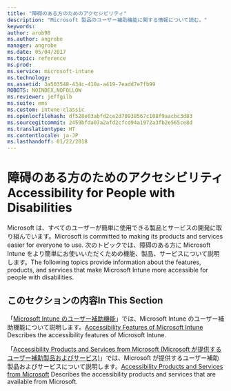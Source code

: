 ```yaml
---
title: "障碍のある方のためのアクセシビリティ"
description: "Microsoft 製品のユーザー補助機能に関する情報について読む。"
keywords: 
author: arob98
ms.author: angrobe
manager: angrobe
ms.date: 05/04/2017
ms.topic: reference
ms.prod: 
ms.service: microsoft-intune
ms.technology: 
ms.assetid: 3a503548-434c-410a-a419-7eadd7e7fb99
ROBOTS: NOINDEX,NOFOLLOW
ms.reviewer: jeffgilb
ms.suite: ems
ms.custom: intune-classic
ms.openlocfilehash: df528e03abfd2ce2d70938567c108f9aacbc3d83
ms.sourcegitcommit: 2459bfda07a2afd2cfcd94a1972a3fb2e565ce8d
ms.translationtype: HT
ms.contentlocale: ja-JP
ms.lasthandoff: 01/22/2018
---
```

# <a name="accessibility-for-people-with-disabilities"></a><span data-ttu-id="a898a-103">障碍のある方のためのアクセシビリティ</span><span class="sxs-lookup"><span data-stu-id="a898a-103">Accessibility for People with Disabilities</span></span>
<span data-ttu-id="a898a-104">Microsoft は、すべてのユーザーが簡単に使用できる製品とサービスの開発に取り組んでいます。</span><span class="sxs-lookup"><span data-stu-id="a898a-104">Microsoft is committed to making its products and services easier for everyone to use.</span></span> <span data-ttu-id="a898a-105">次のトピックでは、障碍のある方に Microsoft Intune をより簡単にお使いいただくための機能、製品、サービスについて説明します。</span><span class="sxs-lookup"><span data-stu-id="a898a-105">The following topics provide information about the features, products, and services that make Microsoft Intune more accessible for people with disabilities.</span></span>

## <a name="in-this-section"></a><span data-ttu-id="a898a-106">このセクションの内容</span><span class="sxs-lookup"><span data-stu-id="a898a-106">In This Section</span></span>
<span data-ttu-id="a898a-107">「[Microsoft Intune のユーザー補助機能](accessibility-features-of-microsoft-intune.md)」では、Microsoft Intune のユーザー補助機能について説明します。</span><span class="sxs-lookup"><span data-stu-id="a898a-107">[Accessibility Features of Microsoft Intune](accessibility-features-of-microsoft-intune.md) Describes the accessibility features of Microsoft Intune.</span></span>

<span data-ttu-id="a898a-108">「[Accessibility Products and Services from Microsoft (Microsoft が提供するユーザー補助製品およびサービス)](accessibility-products-and-services-from-microsoft.md)」では、Microsoft が提供するユーザー補助製品およびサービスについて説明します。</span><span class="sxs-lookup"><span data-stu-id="a898a-108">[Accessibility Products and Services from Microsoft](accessibility-products-and-services-from-microsoft.md) Describes the accessibility products and services that are available from Microsoft.</span></span>
